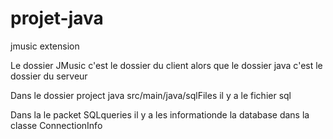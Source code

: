 # projet-java
jmusic extension

Le dossier JMusic c'est le dossier du client alors que le dossier java c'est le dossier  du serveur

Dans le dossier project java src/main/java/sqlFiles il y a le fichier sql

Dans la le packet SQLqueries il y a les informationde la database dans la classe ConnectionInfo
